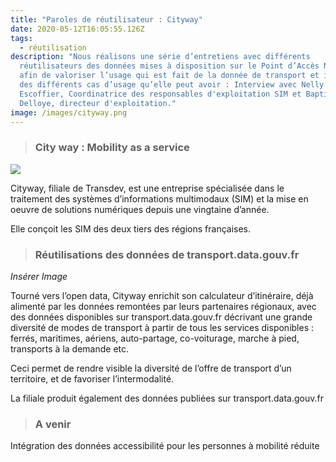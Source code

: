 ```yaml
---
title: "Paroles de réutilisateur : Cityway"
date: 2020-05-12T16:05:55.126Z
tags:
  - réutilisation
description: "Nous réalisons une série d’entretiens avec différents
  réutilisateurs des données mises à disposition sur le Point d’Accès National,
  afin de valoriser l’usage qui est fait de la donnée de transport et illustrer
  des différents cas d’usage qu’elle peut avoir : Interview avec Nelly
  Escoffier, Coordinatrice des responsables d'exploitation SIM et Baptiste
  Delloye, directeur d'exploitation."
image: /images/cityway.png
---
```

> ### City way : Mobility as a service



![](/images/cityway-équipe.png)

<!--StartFragment-->

Cityway, filiale de Transdev, est une entreprise spécialisée dans le traitement des systèmes d’informations multimodaux (SIM) et la mise en oeuvre de solutions numériques depuis une vingtaine d’année.

Elle conçoit les SIM des deux tiers des régions françaises.

<!--EndFragment-->

<!--StartFragment-->

> ### Réutilisations des données de transport.data.gouv.fr

*Insérer Image* 

Tourné vers l’open data, Cityway enrichit son calculateur d’itinéraire, déjà alimenté par les données remontées par leurs partenaires régionaux, avec des données disponibles sur transport.data.gouv.fr décrivant une grande diversité de modes de transport à partir de tous les services disponibles : ferrés, maritimes, aériens, auto-partage, co-voiturage, marche à pied, transports à la demande etc.

Ceci permet de rendre visible la diversité de l’offre de transport d’un territoire, et de favoriser l’intermodalité.

La filiale produit également des données publiées sur transport.data.gouv.fr

<!--EndFragment-->

> ### **A venir**

<!--StartFragment-->

Intégration des données accessibilité pour les personnes à mobilité réduite 

<!--EndFragment-->
